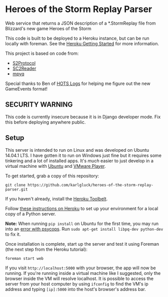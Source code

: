 # Heroes of the Storm Replay Parser

Web service that returns a JSON description of a *.StormReplay file from Blizzard's new game Heroes of the Storm

This code is built to be deployed to a Heroku instance, but can be run locally with foreman. See the [Heroku Getting Started](https://devcenter.heroku.com/articles/getting-started-with-python#introduction) for more information.

This project is based on code from:
 * [S2Protocol](https://github.com/Blizzard/s2protocol)
 * [SC2Reader](http://sc2reader.readthedocs.org/en/latest/)
 * [mpyq](https://github.com/eagleflo/mpyq)

Special thanks to Ben of [HOTS Logs](http://www.hotslogs.com) for helping me figure out the new GameEvents format!

## SECURITY WARNING

This code is currently insecure because it is in Django developer mode. Fix this before deploying anywhere public.


## Setup

This server is intended to run on Linux and was developed on Ubuntu 14.04.1 LTS. I have gotten it to run on Windows just fine but it requires some tinkering and a lot of installed apps. It's *much* easier to just develop in a virtual machine with [Ubuntu](http://www.ubuntu.com) and [VMware Player](http://www.vmware.com/products/player).

To get started, grab a copy of this repository:

```
git clone https://github.com/karlgluck/heroes-of-the-storm-replay-parser.git
```

If you haven't already, install the [Heroku Toolbelt](https://toolbelt.heroku.com/).

Follow [these instructions on Heroku](https://devcenter.heroku.com/articles/getting-started-with-python#declare-app-dependencies) to set up your environment for a local copy of a Python server.

**Note:** When running `pip install` on Ubuntu for the first time, you may run into an [error with psycops](http://stackoverflow.com/questions/5420789/how-to-install-psycopg2-with-pip-on-python). Run `sudo apt-get install libpq-dev python-dev` to fix it.

Once installation is complete, start up the server and test it using Foreman (the next step from the Heroku tutorial):

```
foreman start web
```

If you visit `http://localhost:5000` with your browser, the app will now be running. If you're running inside a virtual machine like I suggested, only the browser inside the VM will resolve localhost. It is possible to access the server from your host computer by using `ifconfig` to find the VM's ip address and typing `[ip]:5000` into the host's browser's address bar.
